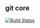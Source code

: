 git core
---------------------
[![Build Status](https://dev.azure.com/vishal4005/ScrumProject/_apis/build/status%2Fvishal-darji.GitCoreApplication%20(1)?branchName=master)](https://dev.azure.com/vishal4005/ScrumProject/_build/latest?definitionId=5&branchName=master)
